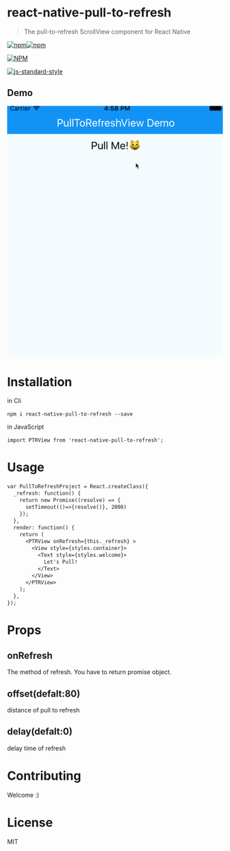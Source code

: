 # react-native-pull-to-refresh
> The pull-to-refresh ScrollView component for React Native

[![npm](https://img.shields.io/npm/v/react-native-pull-to-refresh.svg)]()[![npm](https://img.shields.io/npm/l/react-native-pull-to-refresh.svg)]()

[![NPM](https://nodei.co/npm/react-native-pull-to-refresh.png?downloads=true&downloadRank=true&stars=true)](https://nodei.co/npm/react-native-pull-to-refresh/)

[![js-standard-style](https://cdn.rawgit.com/feross/standard/master/badge.svg)](https://github.com/feross/standard)

Demo
---
![demo](./doc/arrow_update_demo.gif)


# Installation

in Cli

```
npm i react-native-pull-to-refresh --save
```

in JavaScript

```
import PTRView from 'react-native-pull-to-refresh';
```

# Usage

```
var PullToRefreshProject = React.createClass({
  _refresh: function() {
    return new Promise((resolve) => {
      setTimeout(()=>{resolve()}, 2000)
    });
  },
  render: function() {
    return (
      <PTRView onRefresh={this._refresh} >
        <View style={styles.container}>
          <Text style={styles.welcome}>
            Let's Pull!
          </Text>
        </View>
      </PTRView>
    );
  },
});
```
# Props

## onRefresh
The method of refresh. You have to return promise object.

## offset(defalt:80)
distance of pull to refresh

## delay(defalt:0)
delay time of refresh

# Contributing
Welcome :)


# License
MIT

